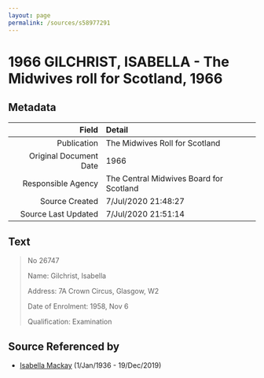 ```yaml
---
layout: page
permalink: /sources/s58977291
---
```


# 1966 GILCHRIST, ISABELLA - The Midwives roll for Scotland, 1966

## Metadata
Field | Detail
---:|:---
Publication | The Midwives Roll for Scotland
Original Document Date | 1966
Responsible Agency | The Central Midwives Board for Scotland
Source Created | 7/Jul/2020 21:48:27
Source Last Updated | 7/Jul/2020 21:51:14

## Text

> No 26747
>
> Name: Gilchrist, Isabella
>
> Address: 7A Crown Circus, Glasgow, W2
>
> Date of Enrolment: 1958, Nov 6
>
> Qualification: Examination
>

## Source Referenced by

* [Isabella Mackay](../people/@25303611@-isabella-mackay-b1936-1-1-d2019-12-19.md) (1/Jan/1936 - 19/Dec/2019)
